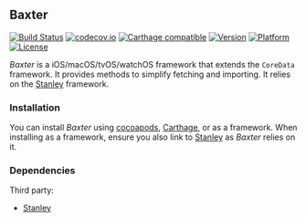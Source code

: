 ## Baxter

[![Build Status](https://travis-ci.org/Kosoku/Baxter.svg?branch=master)](https://travis-ci.org/Kosoku/Baxter)
[![codecov.io](http://codecov.io/github/Kosoku/Baxter/branch/master/graphs/badge.svg)](http://codecov.io/github/Kosoku/Baxter)
[![Carthage compatible](https://img.shields.io/badge/Carthage-compatible-4BC51D.svg?style=flat)](https://github.com/Carthage/Carthage)
[![Version](http://img.shields.io/cocoapods/v/Baxter.svg)](http://cocoapods.org/?q=Baxter)
[![Platform](http://img.shields.io/cocoapods/p/Baxter.svg)]()
[![License](http://img.shields.io/cocoapods/l/Baxter.svg)](https://github.com/Kosoku/Baxter/blob/master/license.txt)

*Baxter* is a iOS/macOS/tvOS/watchOS framework that extends the `CoreData` framework. It provides methods to simplify fetching and importing. It relies on the [Stanley](https://github.com/Kosoku/Stanley) framework.

### Installation

You can install *Baxter* using [cocoapods](https://cocoapods.org/), [Carthage](https://github.com/Carthage/Carthage), or as a framework. When installing as a framework, ensure you also link to [Stanley](https://github.com/Kosoku/Stanley) as *Baxter* relies on it.

### Dependencies

Third party:

- [Stanley](https://github.com/Kosoku/Stanley)
